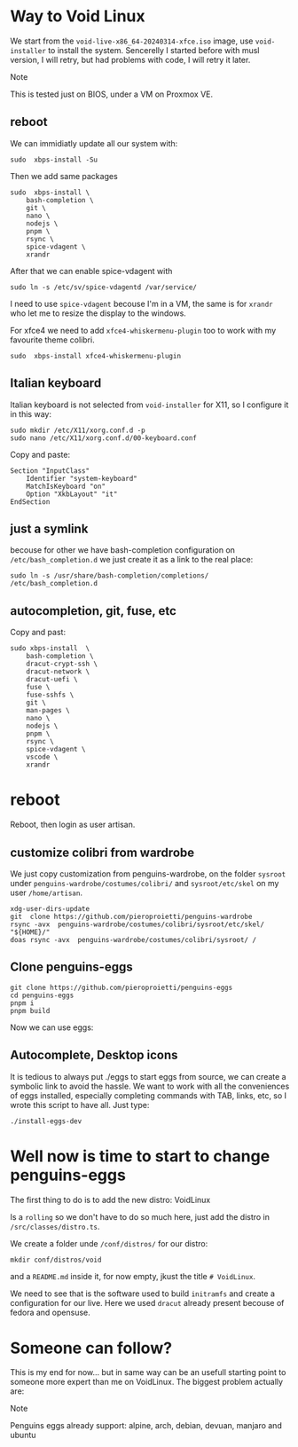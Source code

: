 # Way to Void Linux
We start from the `void-live-x86_64-20240314-xfce.iso` image, use `void-installer` to install the system. Sencerelly I started before with musl version, I will retry, but had problems with code, I will retry it later.

> [!NOTE]
> This is tested just on BIOS, under a VM on Proxmox VE.

## reboot
We can immidiatly update all our system with:
``` 
sudo  xbps-install -Su
```

Then we add same packages
``` 
sudo  xbps-install \
    bash-completion \
    git \
    nano \
    nodejs \
    pnpm \
    rsync \
    spice-vdagent \
    xrandr 
``` 

After that we can enable spice-vdagent with
``` 
sudo ln -s /etc/sv/spice-vdagentd /var/service/
``` 
I need to use `spice-vdagent` becouse I'm in a VM, the same is for `xrandr` who let me to resize the display to the windows. 

For xfce4 we need to add `xfce4-whiskermenu-plugin` too to work with my favourite theme colibri.
``` 
sudo  xbps-install xfce4-whiskermenu-plugin
``` 

## Italian keyboard
Italian keyboard is not selected from `void-installer` for X11, so I configure it in this way:

```
sudo mkdir /etc/X11/xorg.conf.d -p
sudo nano /etc/X11/xorg.conf.d/00-keyboard.conf
```

Copy and paste:
```
Section "InputClass"
    Identifier "system-keyboard"
    MatchIsKeyboard "on"
    Option "XkbLayout" "it"
EndSection
```

## just a symlink
becouse for other we have bash-completion configuration on `/etc/bash_completion.d` we just create it as a link to the real place:

```
sudo ln -s /usr/share/bash-completion/completions/ /etc/bash_completion.d
```

## autocompletion, git, fuse, etc

Copy and past:
```
sudo xbps-install  \
    bash-completion \
    dracut-crypt-ssh \
    dracut-network \
    dracut-uefi \
    fuse \
    fuse-sshfs \
    git \
    man-pages \
    nano \
    nodejs \
    pnpm \
    rsync \
    spice-vdagent \
    vscode \
    xrandr 
```

# reboot
Reboot, then login as user artisan.


## customize colibri from wardrobe
We just copy customization from penguins-wardrobe, on the folder `sysroot` under `penguins-wardrobe/costumes/colibri/` and `sysroot/etc/skel` on my user `/home/artisan`.

```
xdg-user-dirs-update
git  clone https://github.com/pieroproietti/penguins-wardrobe
rsync -avx  penguins-wardrobe/costumes/colibri/sysroot/etc/skel/ "${HOME}/"
doas rsync -avx  penguins-wardrobe/costumes/colibri/sysroot/ /

```

## Clone penguins-eggs
```
git clone https://github.com/pieroproietti/penguins-eggs
cd penguins-eggs
pnpm i
pnpm build

```

Now we can use eggs:

## Autocomplete, Desktop icons
It is tedious to always put ./eggs to start eggs from source, we can create a symbolic link to avoid the hassle.  We want to work with all the conveniences of eggs installed, especially completing commands with TAB, links, etc, so I wrote this script to have all. Just type:

```
./install-eggs-dev

```

# Well now is time to start to change penguins-eggs
The first thing to do is to add the new distro: VoidLinux

Is a `rolling` so we don't have to do so much here, just add the distro in `/src/classes/distro.ts`.

We create a folder unde `/conf/distros/` for our distro:
```
mkdir conf/distros/void
```
and a `README.md` inside it, for now empty, jkust the title `# VoidLinux`.


We need to see that is the software used to build `initramfs` and create a configuration for our live. Here we used `dracut` already present becouse of fedora and opensuse.


# Someone can follow? 
This is my end for now... but in same way can be an usefull starting point to someone more expert than me on VoidLinux. The biggest problem actually are: 

> [!NOTE]
> Penguins eggs already support: alpine, arch, debian, devuan, manjaro and ubuntu


